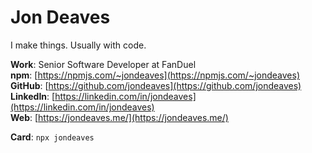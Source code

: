 # Jon Deaves

I make things. Usually with code.

**Work**:  Senior Software Developer at FanDuel<br />
**npm**:  [https://npmjs.com/~jondeaves](https://npmjs.com/~jondeaves)<br />
**GitHub**:  [https://github.com/jondeaves](https://github.com/jondeaves)<br />
**LinkedIn**:  [https://linkedin.com/in/jondeaves](https://linkedin.com/in/jondeaves)<br />
**Web**:  [https://jondeaves.me/](https://jondeaves.me/)<br />

**Card**:  `npx jondeaves`